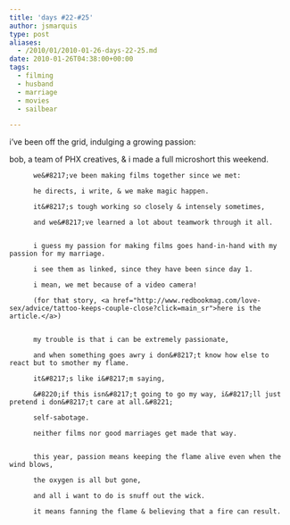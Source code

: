 ```yaml
---
title: 'days #22-#25'
author: jsmarquis
type: post
aliases:
  - /2010/01/2010-01-26-days-22-25.md
date: 2010-01-26T04:38:00+00:00
tags:
  - filming
  - husband
  - marriage
  - movies
  - sailbear

---
```

i&#8217;ve been off the grid, indulging a growing passion:

  bob, a team of PHX creatives, & i made a full microshort this weekend.


          we&#8217;ve been making films together since we met:

          he directs, i write, & we make magic happen.

          it&#8217;s tough working so closely & intensely sometimes,

          and we&#8217;ve learned a lot about teamwork through it all.


          i guess my passion for making films goes hand-in-hand with my passion for my marriage.

          i see them as linked, since they have been since day 1.

          i mean, we met because of a video camera!

          (for that story, <a href="http://www.redbookmag.com/love-sex/advice/tattoo-keeps-couple-close?click=main_sr">here is the article.</a>)


          my trouble is that i can be extremely passionate,

          and when something goes awry i don&#8217;t know how else to react but to smother my flame.

          it&#8217;s like i&#8217;m saying,

          &#8220;if this isn&#8217;t going to go my way, i&#8217;ll just pretend i don&#8217;t care at all.&#8221;

          self-sabotage.

          neither films nor good marriages get made that way.


          this year, passion means keeping the flame alive even when the wind blows,

          the oxygen is all but gone,

          and all i want to do is snuff out the wick.

          it means fanning the flame & believing that a fire can result.